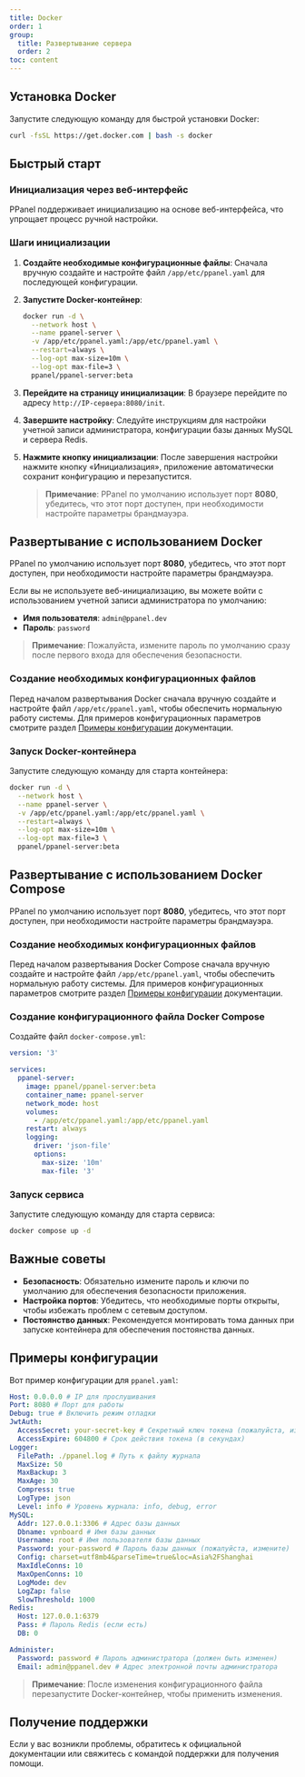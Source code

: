 ```yaml
---
title: Docker
order: 1
group: 
  title: Развертывание сервера
  order: 2
toc: content
---
```


## Установка Docker

Запустите следующую команду для быстрой установки Docker:

```sh
curl -fsSL https://get.docker.com | bash -s docker
```

## Быстрый старт

### Инициализация через веб-интерфейс

PPanel поддерживает инициализацию на основе веб-интерфейса, что упрощает процесс ручной настройки.

### Шаги инициализации

1. **Создайте необходимые конфигурационные файлы**: Сначала вручную создайте и настройте файл `/app/etc/ppanel.yaml` для последующей конфигурации.

2. **Запустите Docker-контейнер**:

   ```sh
   docker run -d \
     --network host \
     --name ppanel-server \
     -v /app/etc/ppanel.yaml:/app/etc/ppanel.yaml \
     --restart=always \
     --log-opt max-size=10m \
     --log-opt max-file=3 \
     ppanel/ppanel-server:beta
   ```

3. **Перейдите на страницу инициализации**: В браузере перейдите по адресу `http://IP-сервера:8080/init`.

4. **Завершите настройку**: Следуйте инструкциям для настройки учетной записи администратора, конфигурации базы данных MySQL и сервера Redis.

5. **Нажмите кнопку инициализации**: После завершения настройки нажмите кнопку «Инициализация», приложение автоматически сохранит конфигурацию и перезапустится.

   > **Примечание**: PPanel по умолчанию использует порт **8080**, убедитесь, что этот порт доступен, при необходимости настройте параметры брандмауэра.

## Развертывание с использованием Docker

PPanel по умолчанию использует порт **8080**, убедитесь, что этот порт доступен, при необходимости настройте параметры брандмауэра.

Если вы не используете веб-инициализацию, вы можете войти с использованием учетной записи администратора по умолчанию:

- **Имя пользователя**: `admin@ppanel.dev`
- **Пароль**: `password`

> **Примечание**: Пожалуйста, измените пароль по умолчанию сразу после первого входа для обеспечения безопасности.

### Создание необходимых конфигурационных файлов

Перед началом развертывания Docker сначала вручную создайте и настройте файл `/app/etc/ppanel.yaml`, чтобы обеспечить нормальную работу системы. Для примеров конфигурационных параметров смотрите раздел [Примеры конфигурации](#примеры-конфигурации) документации.

### Запуск Docker-контейнера

Запустите следующую команду для старта контейнера:

```sh
docker run -d \
  --network host \
  --name ppanel-server \
  -v /app/etc/ppanel.yaml:/app/etc/ppanel.yaml \
  --restart=always \
  --log-opt max-size=10m \
  --log-opt max-file=3 \
  ppanel/ppanel-server:beta
```

## Развертывание с использованием Docker Compose

PPanel по умолчанию использует порт **8080**, убедитесь, что этот порт доступен, при необходимости настройте параметры брандмауэра.

### Создание необходимых конфигурационных файлов

Перед началом развертывания Docker Compose сначала вручную создайте и настройте файл `/app/etc/ppanel.yaml`, чтобы обеспечить нормальную работу системы. Для примеров конфигурационных параметров смотрите раздел [Примеры конфигурации](#примеры-конфигурации) документации.

### Создание конфигурационного файла Docker Compose

Создайте файл `docker-compose.yml`:

```yaml
version: '3'

services:
  ppanel-server:
    image: ppanel/ppanel-server:beta
    container_name: ppanel-server
    network_mode: host
    volumes:
      - /app/etc/ppanel.yaml:/app/etc/ppanel.yaml
    restart: always
    logging:
      driver: 'json-file'
      options:
        max-size: '10m'
        max-file: '3'
```

### Запуск сервиса

Запустите следующую команду для старта сервиса:

```sh
docker compose up -d
```

## Важные советы

- **Безопасность**: Обязательно измените пароль и ключи по умолчанию для обеспечения безопасности приложения.
- **Настройка портов**: Убедитесь, что необходимые порты открыты, чтобы избежать проблем с сетевым доступом.
- **Постоянство данных**: Рекомендуется монтировать тома данных при запуске контейнера для обеспечения постоянства данных.

## Примеры конфигурации

Вот пример конфигурации для `ppanel.yaml`:

```yaml
Host: 0.0.0.0 # IP для прослушивания
Port: 8080 # Порт для работы
Debug: true # Включить режим отладки
JwtAuth:
  AccessSecret: your-secret-key # Секретный ключ токена (пожалуйста, измените)
  AccessExpire: 604800 # Срок действия токена (в секундах)
Logger:
  FilePath: ./ppanel.log # Путь к файлу журнала
  MaxSize: 50
  MaxBackup: 3
  MaxAge: 30
  Compress: true
  LogType: json
  Level: info # Уровень журнала: info, debug, error
MySQL:
  Addr: 127.0.0.1:3306 # Адрес базы данных
  Dbname: vpnboard # Имя базы данных
  Username: root # Имя пользователя базы данных
  Password: your-password # Пароль базы данных (пожалуйста, измените)
  Config: charset=utf8mb4&parseTime=true&loc=Asia%2FShanghai
  MaxIdleConns: 10
  MaxOpenConns: 10
  LogMode: dev
  LogZap: false
  SlowThreshold: 1000
Redis:
  Host: 127.0.0.1:6379
  Pass: # Пароль Redis (если есть)
  DB: 0

Administer:
  Password: password # Пароль администратора (должен быть изменен)
  Email: admin@ppanel.dev # Адрес электронной почты администратора
```

> **Примечание**: После изменения конфигурационного файла перезапустите Docker-контейнер, чтобы применить изменения.

## Получение поддержки

Если у вас возникли проблемы, обратитесь к официальной документации или свяжитесь с командой поддержки для получения помощи.

